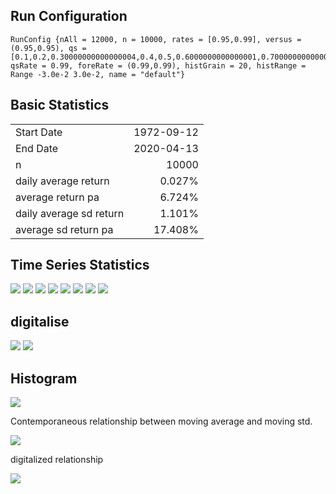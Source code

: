 Run Configuration
-----------------

``` {.output .run}
RunConfig {nAll = 12000, n = 10000, rates = [0.95,0.99], versus = (0.95,0.95), qs = [0.1,0.2,0.30000000000000004,0.4,0.5,0.6000000000000001,0.7000000000000001,0.8,0.9], qsRate = 0.99, foreRate = (0.99,0.99), histGrain = 20, histRange = Range -3.0e-2 3.0e-2, name = "default"}
```

Basic Statistics
----------------

|                         |            |
|:------------------------|-----------:|
| Start Date              |  1972-09-12|
| End Date                |  2020-04-13|
| n                       |       10000|
| daily average return    |      0.027%|
| average return pa       |      6.724%|
| daily average sd return |      1.101%|
| average sd return pa    |     17.408%|

Time Series Statistics
----------------------

<img src="ma.svg">

<img src="std.svg">

<img src="mabeta.svg">

<img src="maalpha.svg">

<img src="stdbeta.svg">

<img src="stdalpha.svg">

<img src="quantiles.svg">

<img src="qhist.svg">

digitalise
----------

<img src="digitalise.svg">

<img src="digitcheck.svg">

Histogram
---------

<img src="histogram.svg">

Contemporaneous relationship between moving average and moving std.

<img src="stdvsma.svg">

digitalized relationship

<img src="digitpixel.svg">
